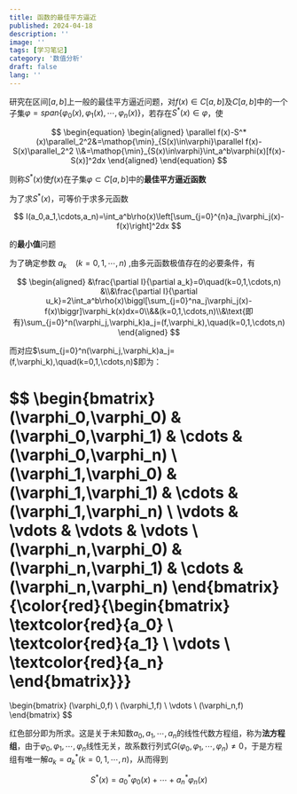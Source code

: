 ```yaml
---
title: 函数的最佳平方逼近
published: 2024-04-18
description: ''
image: ''
tags: [学习笔记]
category: '数值分析'
draft: false 
lang: ''
---
```

研究在区间$[a,b]$上一般的最佳平方逼近问题，对$f(x)\in C[a,b]$及$C[a,b]$中的一个子集$\varphi=span\{\varphi_0(x),\varphi_1(x),\cdots,\varphi_n(x)\}$，若存在$S^*(x)\in\varphi$，使

$$
\begin{equation}
\begin{aligned}
\parallel f(x)-S^*(x)\parallel_2^2&=\mathop{\min}_{S(x)\in\varphi}\parallel f(x)-S(x)\parallel_2^2 \\&=\mathop{\min}_{S(x)\in\varphi}\int_a^b\varphi(x)[f(x)-S(x)]^2dx
\end{aligned}
\end{equation}
$$

则称$S^*(x)$使$f(x)$在子集$\varphi\subset C[a,b]$中的**最佳平方逼近函数**

为了求$S^*(x)$，可等价于求多元函数

$$
I(a_0,a_1,\cdots,a_n)=\int_a^b\rho(x)\left[\sum_{j=0}^{n}a_j\varphi_j(x)-f(x)\right]^2dx
$$

的**最小值**问题

为了确定参数 $a_k\quad(k=0,1,\cdots,n)$ ,由多元函数极值存在的必要条件，有

$$
\begin{aligned}
&\frac{\partial I}{\partial a_k}=0\quad(k=0,1,\cdots,n)
&\\&\frac{\partial I}{\partial u_k}=2\int_a^b\rho(x)\biggl[\sum_{j=0}^na_j\varphi_j(x)-f(x)\biggr]\varphi_k(x)dx=0\\&&(k=0,1,\cdots,n)\\&\text{即有}\sum_{j=0}^n(\varphi_j,\varphi_k)a_j=(f,\varphi_k),\quad(k=0,1,\cdots,n)
\end{aligned}
$$

而对应$\sum_{j=0}^n(\varphi_j,\varphi_k)a_j=(f,\varphi_k),\quad(k=0,1,\cdots,n)$即为：

$$
\begin{bmatrix}
(\varphi_0,\varphi_0) & (\varphi_0,\varphi_1) & \cdots & (\varphi_0,\varphi_n) \\
(\varphi_1,\varphi_0) & (\varphi_1,\varphi_1) & \cdots & (\varphi_1,\varphi_n) \\
\vdots & \vdots & \vdots & \vdots \\
(\varphi_n,\varphi_0) & (\varphi_n,\varphi_1) & \cdots & (\varphi_n,\varphi_n)
\end{bmatrix}
{\color{red}{\begin{bmatrix}
\textcolor{red}{a_0} \\
\textcolor{red}{a_1} \\
\vdots \\
\textcolor{red}{a_n}
\end{bmatrix}}}
=
\begin{bmatrix}
(\varphi_0,f) \\
(\varphi_1,f) \\
\vdots \\
(\varphi_n,f)
\end{bmatrix}
$$

红色部分即为所求。这是关于未知数$a_0,a_1,\cdots,a_n$的线性代数方程组，称为**法方程组**，由于$\varphi_0,\varphi_1,\cdots,\varphi_n$线性无关，故系数行列式$G(\varphi_0,\varphi_1,\cdots,\varphi_n)\neq0$，于是方程组有唯一解$a_k=a_k^*(k=0,1,\cdots,n)$，从而得到

$$
S^*(x)=a_0^*\varphi_0(x)+\cdots+a_n^*\varphi_n(x)
$$
